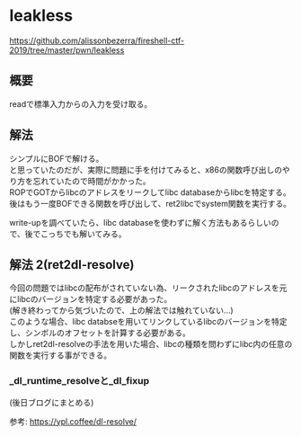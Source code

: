 # leakless
https://github.com/alissonbezerra/fireshell-ctf-2019/tree/master/pwn/leakless  
## 概要  
readで標準入力からの入力を受け取る。  
## 解法  
シンプルにBOFで解ける。  
と思っていたのだが、実際に問題に手を付けてみると、x86の関数呼び出しのやり方を忘れていたので時間がかかった。  
ROPでGOTからlibcのアドレスをリークしてlibc databaseからlibcを特定する。  
後はもう一度BOFできる関数を呼び出して、ret2libcでsystem関数を実行する。  

write-upを調べていたら、libc databaseを使わずに解く方法もあるらしいので、後でこっちでも解いてみる。  
## 解法 2(ret2dl-resolve)  
今回の問題ではlibcの配布がされていない為、リークされたlibcのアドレスを元にlibcのバージョンを特定する必要があった。  
(解き終わってから気づいたので、上の解法では触れていない...)  
このような場合、libc databseを用いてリンクしているlibcのバージョンを特定し、シンボルのオフセットを計算する必要がある。  
しかしret2dl-resolveの手法を用いた場合、libcの種類を問わずにlibc内の任意の関数を実行する事ができる。  
### _dl_runtime_resolveと_dl_fixup  
(後日ブログにまとめる)  

参考: https://ypl.coffee/dl-resolve/  

